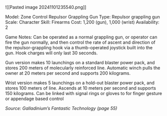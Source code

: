 ![[Pasted image 20241101235540.png]]

Model: Zone Control Repulsor Grappling Gun
Type: Repulsor grappling gun
Scale: Character
Skill: Firearms
Cost: 1,200 (gun), 1,000 (wrist)
Availability: 2

Game Notes: Can be operated as a normal grappling gun, or operator can fire the gun normally, and then control the rate of ascent and direction of the repulsor-grappling hook via a thumb-operated joystick built into the gun. Hook charges will only last 30 seconds. 

Gun version makes 10 launchings on a standard blaster power pack, and stores 200 meters of molecularly reinforced line. Automatic winch pulls the owner at 20 meters per second and supports 200 kilograms. 

Wrist version makes 5 launchings on a hold-out blaster power pack, and stores 100 meters of line. Ascends at 10 meters per second and supports 150 kilograms. Can be linked with signal rings or gloves to for finger gesture or appendage based control

*Source: Galladinium’s Fantastic Technology (page 55)*